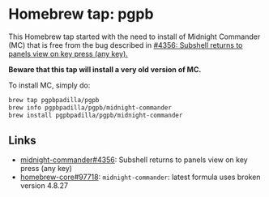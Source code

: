 # Homebrew tap: pgpb

This Homebrew tap started with the need to install of Midnight Commander (MC) that is free 
from the bug described in 
[#4356: Subshell returns to panels view on key press (any key).](http://midnight-commander.org/ticket/4356)

**Beware that this tap will install a very old version of MC.**

To install MC, simply do:

```bash
brew tap pgpbpadilla/pgpb
brew info pgpbpadilla/pgpb/midnight-commander
brew install pgpbpadilla/pgpb/midnight-commander
```

## Links

- [midnight-commander#4356](http://midnight-commander.org/ticket/4356): Subshell returns to panels view on key press (any key)
- [homebrew-core#97718](https://github.com/Homebrew/homebrew-core/issues/97718): `midnight-commander`: latest formula uses broken version 4.8.27
